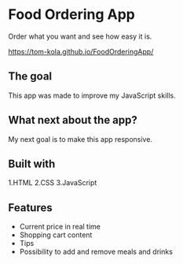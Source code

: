 # Food Ordering App

Order what you want and see how easy it is.

https://tom-kola.github.io/FoodOrderingApp/

## The goal

This app was made to improve my JavaScript skills.

## What next about the app?

My next goal is to make this app responsive.

## Built with

1.HTML
2.CSS
3.JavaScript

## Features
 <ul>
 <li>Current price in real time</li>
 <li>Shopping cart content</li>
 <li>Tips</li>
 <li>Possibility to add and remove meals and drinks</li>
 </ul>

 